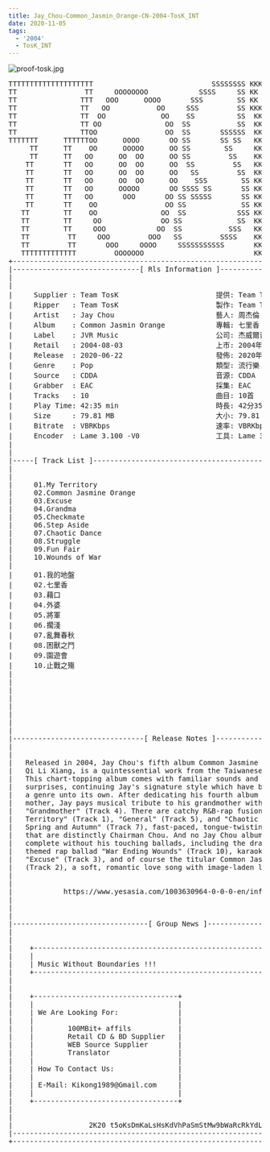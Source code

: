 ```yaml
---
title: Jay_Chou-Common_Jasmin_Orange-CN-2004-TosK_INT
date: 2020-11-05
tags:
  - '2004'
  - TosK_INT
---
```


![proof-tosk.jpg](https://goindex.65style.workers.dev/3:/Music/Jay_Chou-Common_Jasmin_Orange-CN-2004-TosK_INT/00-jay_chou-common_jasmin_orange-cn-2004-proof-tosk.jpg)


<retrotxt v-slot>
<pre class="has-text-plain text-1x font-ibm_vga_8x16">TTTTTTTTTTTTTTTTTTTT                            SSSSSSSS KKKKKKKK  KKKKKKKKKKKKKK
TT                TT     OOOOOOOO            SSSS     SS KK   KKK  KKKK        KK
TT               TTT   OOO      OOOO       SSS        SS KK    KKK  KKK        KK
TT               TT   OO           OO     SSS         SS KKK      KKKK        KK
TT               TT  OO             OO    SS          SS  KK       KK        KK
TT               TT OO               OO  SS           SS  KK                KK
TT               TTOO                OO  SS       SSSSSS  KK                KK
TTTTTTT      TTTTTTOO      OOOO       OO SS       SS SS   KK               KK
     TT      TT    OO      OOOOO      OO SS        SS     KK              KK
     TT      TT   OO      OO  OO      OO SS         SS    KK              KK
    TT       TT   OO      OO  OO      OO  SS         SS   KK               KK
    TT       TT   OO      OO  OO      OO   SS         SS  KK                KK
    TT       TT   OO      OO  OO      OO    SSS        SS KK                 KK
    TT       TT   OO      OOOOO       OO SSSS SS       SS KK                  KK
    TT       TT   OO       OOO       OO SS SSSSS       SS KK                   KK
    TT       TT    OO                OO SS             SS KK       KK           KK
   TT        TT    OO               OO  SS            SSS KK      KKKK         KK
   TT        TT     OO              OO SS             SS  KK      KK KK       KK
   TT        TT     OOO            OO  SS           SSS   KK      KK  KK    KKK
   TT         TT     OOO         OOO   SS         SSSS    KK       KK  KK  KKK
   TT         TT       OOO     OOOO     SSSSSSSSSSS       KK KKKKKKKK  KK KKK
   TTTTTTTTTTTTT         OOOOOOO                          KKKK          KKKK
+------------------------------------------------------------------------------+
|------------------------------[ Rls Information ]-----------------------------|
|                                                                              |
|                                                                              |
|     Supplier : Team TosK                       提供: Team TosK               |
|     Ripper   : Team TosK                       製作: Team TosK               |
|     Artist   : Jay Chou                        藝人: 周杰倫                  |
|     Album    : Common Jasmin Orange            專輯: 七里香                  |
|     Label    : JVR Music                       公司: 杰威爾音樂              |
|     Retail   : 2004-08-03                      上市: 2004年08月03日          |
|     Release  : 2020-06-22                      發佈: 2020年06月22日          |
|     Genre    : Pop                             類型: 流行樂                  |
|     Source   : CDDA                            音源: CDDA                    |
|     Grabber  : EAC                             採集: EAC                     |
|     Tracks   : 10                              曲目: 10首                    |
|     Play Time: 42:35 min                       時長: 42分35秒                |
|     Size     : 79.81 MB                        大小: 79.81 MB                |
|     Bitrate  : VBRKbps                         速率: VBRKbps                 |
|     Encoder  : Lame 3.100 -V0                  工具: Lame 3.100 -V0          |
|                                                                              |
|                                                                              |
|-----[ Track List ]-----------------------------------------------------------|
|                                                                              |
|                                                                              |
|     01.My Territory                                        [04:03]           |
|     02.Common Jasmine Orange                               [04:57]           |
|     03.Excuse                                              [04:18]           |
|     04.Grandma                                             [04:03]           |
|     05.Checkmate                                           [03:22]           |
|     06.Step Aside                                          [03:58]           |
|     07.Chaotic Dance                                       [04:38]           |
|     08.Struggle                                            [04:27]           |
|     09.Fun Fair                                            [04:14]           |
|     10.Wounds of War                                       [04:35]           |
|                                                            -------           |
|     01.我的地盤                                            [04:03]           |
|     02.七里香                                              [04:57]           |
|     03.藉口                                                [04:18]           |
|     04.外婆                                                [04:03]           |
|     05.將軍                                                [03:22]           |
|     06.擱淺                                                [03:58]           |
|     07.亂舞春秋                                            [04:38]           |
|     08.困獸之鬥                                            [04:27]           |
|     09.園遊會                                              [04:14]           |
|     10.止戰之殤                                            [04:35]           |
|                                                            -------           |
|                                                             42:35 min        |
|                                                             79.81 MB         |
|                                                                              |
|                                                                              |
|                                                                              |
|                                                                              |
|                                                                              |
|-------------------------------[ Release Notes ]------------------------------|
|                                                                              |
|                                                                              |
|   Released in 2004, Jay Chou's fifth album Common Jasmine Orange, or         |
|   Qi Li Xiang, is a quintessential work from the Taiwanese superstar.        |
|   This chart-topping album comes with familiar sounds and pleasant           |
|   surprises, continuing Jay's signature style which have by now become       |
|   a genre unto its own. After dedicating his fourth album to his             |
|   mother, Jay pays musical tribute to his grandmother with the sweet         |
|   "Grandmother" (Track 4). There are catchy R&amp;B-rap fusions like "My         |
|   Territory" (Track 1), "General" (Track 5), and "Chaotic Dance of           |
|   Spring and Autumn" (Track 7), fast-paced, tongue-twisting numbers          |
|   that are distinctly Chairman Chou. And no Jay Chou album would be          |
|   complete without his touching ballads, including the dramatic war-         |
|   themed rap ballad "War Ending Wounds" (Track 10), karaoke favorite         |
|   "Excuse" (Track 3), and of course the titular Common Jasmine Orange        |
|   (Track 2), a soft, romantic love song with image-laden lyrics.             |
|                                                                              |
|                                                                              |
|            https://www.yesasia.com/1003630964-0-0-0-en/info.html             |
|                                                                              |
|                                                                              |
|                                                                              |
|--------------------------------[ Group News ]--------------------------------|
|                                                                              |
|                                                                              |
|    +--------------------------------------------------------------------+    |
|    |                                                                    |    |
|    | Music Without Boundaries !!!                                       |    |
|    +--------------------------------------------------------------------+    |
|                                                                              |
|                                                                              |
|    +----------------------------------+                                      |
|    |                                  |                                      |
|    | We Are Looking For:              |                                      |
|    |                                  |                                      |
|    |        100MBit+ affils           |                                      |
|    |        Retail CD &amp; BD Supplier   |                                      |
|    |        WEB Source Supplier       |                                      |
|    |        Translator                |                                      |
|    |                                  |                                      |
|    | How To Contact Us:               |                                      |
|    |                                  |                                      |
|    | E-Mail: Kikong1989@Gmail.com     |                                      |
|    |                                  |                    RlS No. 1828      |
|    +----------------------------------+                                      |
|                                                                              |
|                                                                              |
|                  2K20 t5oKsDmKaLsHsKdVhPaSmStMw9bWaRcRkYdL                   |
|------------------------------------------------------------------------------|
+------------------------------------------------------------------------------+
<span class="dos-cursor">_</span></pre>
</retrotxt>

<a-player 
    :options="{
        audio: [
          {
            name: '我的地盤',
            artist: '周杰倫',
            url: 'https://goindex.65style.workers.dev/3:/Music/Jay_Chou-Common_Jasmin_Orange-CN-2004-TosK_INT/01-jay_chou-my_territory-tosk.mp3',
            cover: 'https://goindex.65style.workers.dev/3:/Music/Jay_Chou-Common_Jasmin_Orange-CN-2004-TosK_INT/00-jay_chou-common_jasmin_orange-cn-2004-proof-tosk.jpg',
            theme: '#ebd0c2'
          },
        ]
    }"
/>


<download url="https://mirrorace.org/m/102j1"/>


